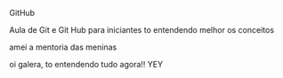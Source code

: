 GitHub

Aula de Git e Git Hub para iniciantes
to entendendo melhor os conceitos

amei a mentoria das meninas

oi galera, to entendendo tudo agora!! YEY
